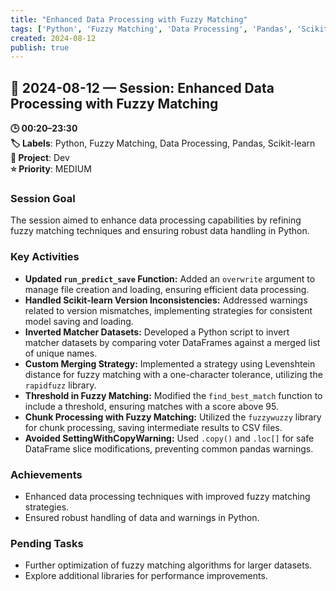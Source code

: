 ```yaml
---
title: "Enhanced Data Processing with Fuzzy Matching"
tags: ['Python', 'Fuzzy Matching', 'Data Processing', 'Pandas', 'Scikit-learn']
created: 2024-08-12
publish: true
---
```


## 📅 2024-08-12 — Session: Enhanced Data Processing with Fuzzy Matching

**🕒 00:20–23:30**  
**🏷️ Labels**: Python, Fuzzy Matching, Data Processing, Pandas, Scikit-learn  
**📂 Project**: Dev  
**⭐ Priority**: MEDIUM  


### Session Goal
The session aimed to enhance data processing capabilities by refining fuzzy matching techniques and ensuring robust data handling in Python.

### Key Activities
- **Updated `run_predict_save` Function:** Added an `overwrite` argument to manage file creation and loading, ensuring efficient data processing.
- **Handled Scikit-learn Version Inconsistencies:** Addressed warnings related to version mismatches, implementing strategies for consistent model saving and loading.
- **Inverted Matcher Datasets:** Developed a Python script to invert matcher datasets by comparing voter DataFrames against a merged list of unique names.
- **Custom Merging Strategy:** Implemented a strategy using Levenshtein distance for fuzzy matching with a one-character tolerance, utilizing the `rapidfuzz` library.
- **Threshold in Fuzzy Matching:** Modified the `find_best_match` function to include a threshold, ensuring matches with a score above 95.
- **Chunk Processing with Fuzzy Matching:** Utilized the `fuzzywuzzy` library for chunk processing, saving intermediate results to CSV files.
- **Avoided SettingWithCopyWarning:** Used `.copy()` and `.loc[]` for safe DataFrame slice modifications, preventing common pandas warnings.

### Achievements
- Enhanced data processing techniques with improved fuzzy matching strategies.
- Ensured robust handling of data and warnings in Python.

### Pending Tasks
- Further optimization of fuzzy matching algorithms for larger datasets.
- Explore additional libraries for performance improvements.
